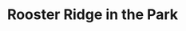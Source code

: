 ---
title: Rooster Ridge in the Park
gigDateTime: 2021-06-24 19:00:00 -0400
address: 6915 Beechmont Ave. and 6910 Salem Road.
caption: Join Rooster Ridge at Beech Acres Park for great music and fun!
thumbnail: /images/uploads/Amphitheater.png
---